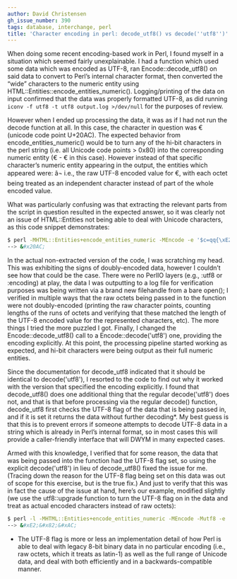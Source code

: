 ```yaml
---
author: David Christensen
gh_issue_number: 390
tags: database, interchange, perl
title: 'Character encoding in perl: decode_utf8() vs decode(''utf8'')'
---
```


When doing some recent encoding-based work in Perl, I found myself in a situation which seemed fairly unexplainable. I had a function which used some data which was encoded as UTF-8, ran Encode::decode_utf8() on said data to convert to Perl’s internal character format, then converted the “wide” characters to the numeric entity using HTML::Entities::encode_entities_numeric(). Logging/printing of the data on input confirmed that the data was properly formatted UTF-8, as did running `iconv -f utf8 -t utf8 output.log >/dev/null` for the purposes of review.

However when I ended up processing the data, it was as if I had not run the decode function at all. In this case, the character in question was € (unicode code point U+20AC). The expected behavior from encode_entities_numeric() would be to turn any of the hi-bit characters in the perl string (i.e. all Unicode code points > 0x80) into the corresponding numeric entity (€ - &#x20AC; in this case). However instead of that specific character’s numeric entity appearing in the output, the entities which appeared were: &#xE2;&#x82;&#xAC; i.e., the raw UTF-8 encoded value for €, with each octet being treated as an independent character instead of part of the whole encoded value.

What was particularly confusing was that extracting the relevant parts from the script in question resulted in the expected answer, so it was clearly not an issue of HTML::Entities not being able to deal with Unicode characters, as this code snippet demonstrates:

```bash
$ perl -MHTML::Entities+encode_entities_numeric -MEncode -e '$c=qq{\xE2\x82\xAC}; print encode_entities_numeric(decode_utf8($c))'
--> &#x20AC;
```

In the actual non-extracted version of the code, I was scratching my head. This was exhibiting the signs of doubly-encoded data, however I couldn’t see how that could be the case. There were no PerlIO layers (e.g., :utf8 or :encoding) at play, the data I was outputting to a log file for verification purposes was being written via a brand new filehandle from a bare open(); I verified in multiple ways that the raw octets being passed in to the function were not doubly-encoded (printing the raw character points, counting lengths of the runs of octets and verifying that these matched the length of the UTF-8 encoded value for the represented characters, etc). The more things I tried the more puzzled I got. Finally, I changed the Encode::decode_utf8() call to a Encode::decode('utf8') one, providing the encoding explicitly. At this point, the processing pipeline started working as expected, and hi-bit characters were being output as their full numeric entities.

Since the documentation for decode_utf8 indicated that it should be identical to decode('utf8'), I resorted to the code to find out why it worked with the version that specified the encoding explicitly. I found that decode_utf8() does one additional thing that the regular decode('utf8') does not, and that is that before processing via the regular decode() function, decode_utf8 first checks the UTF-8 flag of the data that is being passed in, and if it is set it returns the data without further decoding*. My best guess is that this is to prevent errors if someone attempts to decode UTF-8 data in a string which is already in Perl’s internal format, so in most cases this will provide a caller-friendly interface that will DWYM in many expected cases.

Armed with this knowledge, I verified that for some reason, the data that was being passed into the function had the UTF-8 flag set, so using the explicit decode('utf8') in lieu of decode_utf8() fixed the issue for me. (Tracing down the reason for the UTF-8 flag being set on this data was out of scope for this exercise, but is the true fix.) And just to verify that this was in fact the cause of the issue at hand, here’s our example, modified slightly (we use the utf8::upgrade function to turn the UTF-8 flag on in the data and treat as actual encoded characters instead of raw octets):

```bash
$ perl -l -MHTML::Entities+encode_entities_numeric -MEncode -Mutf8 -e '$c=qq{\xE2\x82\xAC}; utf8::upgrade($c); print encode_entities_numeric(decode_utf8($c))'
--> &#xE2;&#x82;&#xAC;
```

* The UTF-8 flag is more or less an implementation detail of how Perl is able to deal with legacy 8-bit binary data in no particular encoding (i.e., raw octets, which it treats as latin-1) as well as the full range of Unicode data, and deal with both efficiently and in a backwards-compatible manner.

